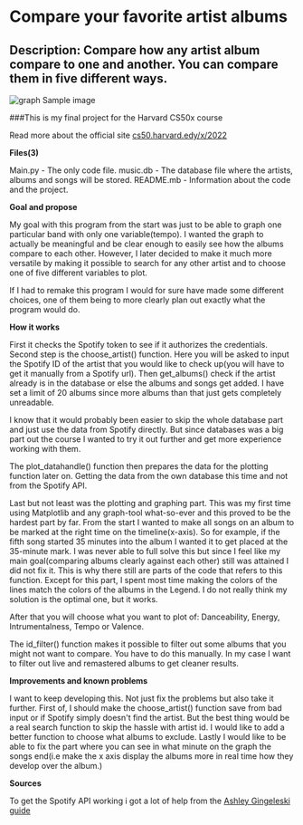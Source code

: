 # Compare your favorite artist albums
## Description: Compare how any artist album compare to one and another. You can compare them in five different ways.

![graph](https://user-images.githubusercontent.com/39992041/202571218-91fbd8c1-8093-4604-a4c9-2b7afe20f0cf.jpg)
Sample image

###This is my final project for the Harvard CS50x course

Read more about the official site [cs50.harvard.edy/x/2022](https://cs50.harvard.edu/x/2022/)

**Files(3)**

Main.py - The only code file.
music.db - The database file where the artists, albums and songs will be stored.
README.mb - Information about the code and the project.

**Goal and propose**

My goal with this program from the start was just to be able to graph one particular band with only one variable(tempo).
I wanted the graph to actually be meaningful and be clear enough to easily see how the albums compare to each other.
However, I later decided to make it much more versatile by making it possible to search for any other artist and to choose one of five different variables to plot.

If I had to remake this program I would for sure have made some different choices, one of them being to more clearly plan out exactly what the program would do.


**How it works**

First it checks the Spotify token to see if it authorizes the credentials.
Second step is the choose_artist() function. Here you will be asked to input the Spotify ID of the artist that you would like to check up(you will have to get it manually from a Spotify url).
Then get_albums() check if the artist already is in the database or else the albums and songs get added. 
I have set a limit of 20 albums since more albums than that just gets completely unreadable.

I know that it would probably been easier to skip the whole database part and just use the data from Spotify directly. But since databases was a big part out the course I wanted to try it out further and get more experience working with them.

The plot_datahandle() function then prepares the data for the plotting function later on. Getting the data from the own database this time and not from the Spotify API.

Last but not least was the plotting and graphing part. This was my first time using Matplotlib and any graph-tool what-so-ever and this proved to be the hardest part by far.
From the start I wanted to make all songs on an album to be marked at the right time on the timeline(x-axis). So for example, if the fifth song started 35 minutes into the album I wanted it to get placed at the 35-minute mark.
I was never able to full solve this but since I feel like my main goal(comparing albums clearly against each other) still was attained I did not fix it. This is why there still are parts of the code that refers to this function.
Except for this part, I spent most time making the colors of the lines match the colors of the albums in the Legend. I do not really think my solution is the optimal one, but it works.

After that you will choose what you want to plot of: Danceability, Energy, Intrumentalness, Tempo or Valence.

The id_filter() function makes it possible to filter out some albums that you might not want to compare. You have to do this manually. In my case I want to filter out live and remastered albums to get cleaner results.


**Improvements and known problems**

I want to keep developing this. Not just fix the problems but also take it further.
First of, I should make the choose_artist() function save from bad input or if Spotify simply doesn't find the artist. But the best thing would be a real search function to skip the hassle with artist id.
I would like to add a better function to choose what albums to exclude. Lastly I would like to be able to fix the part where you can see in what minute on the graph the songs end(i.e make the x axis display the albums more in real time how they develop over the album.)


**Sources**

To get the Spotify API working i got a lot of help from the [Ashley Gingeleski guide](https://ashleygingeleski.com/2019/11/11/spotify-web-api-how-to-pull-and-clean-top-song-data-using-python/)




